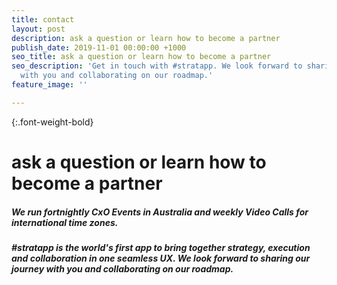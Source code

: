 ```yaml
---
title: contact
layout: post
description: ask a question or learn how to become a partner
publish_date: 2019-11-01 00:00:00 +1000
seo_title: ask a question or learn how to become a partner
seo_description: 'Get in touch with #stratapp. We look forward to sharing our journey
  with you and collaborating on our roadmap.'
feature_image: ''

---
```

{:.font-weight-bold}

# ask a question or learn how to become a partner

##### We run fortnightly CxO Events in Australia and weekly Video Calls for international time zones.

##### #stratapp is the world's first app to bring together strategy, execution and collaboration in one seamless UX. We look forward to sharing our journey with you and collaborating on our roadmap.